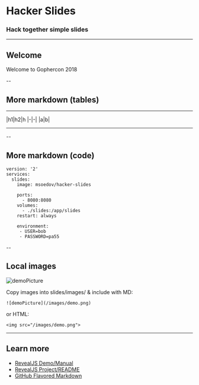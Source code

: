 # Hacker Slides

[twitter]: # (@bketelsen)
[event]: # (Gophercon 2018)
[eventurl]: # (https://www.event.com/)
[title]: # (Deck Title)
[image]: # (/images/demo.png)
[imagealt]: # (A Dog Grinning)
[date]: # (March 17, 2018)
[videourl]: # (https://www.event.com/myvideo/url/)

### Hack together simple slides

<!-- .slide: data-transition="zoom" -->

---

## Welcome

Welcome to Gophercon 2018

--

## More markdown (tables)

****

|h1|h2|h <!-- .element: class='fragment' -->
|-|-| <!-- .element: class='fragment' -->
|a|b| <!-- .element: class='fragment' -->

****

--

## More markdown (code)

```
version: '2'
services:
  slides:
    image: msoedov/hacker-slides

    ports:
      - 8080:8080
    volumes:
      - ./slides:/app/slides
    restart: always

    environment:
     - USER=bob
     - PASSWORD=pa55

```

--

## Local images

![demoPicture](/images/demo.png)

Copy images into slides/images/ & include with MD:

```
![demoPicture](/images/demo.png)

```
or HTML:

```
<img src="/images/demo.png">

```


---

## Learn more

- [RevealJS Demo/Manual](http://lab.hakim.se/reveal-js)
- [RevealJS Project/README](https://github.com/hakimel/reveal.js)
- [GitHub Flavored Markdown](https://help.github.com/articles/github-flavored-markdown)


